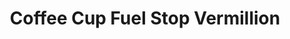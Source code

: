 ---
title: "Coffee Cup Fuel Stop Vermillion"
url: /burbank/coffee-cup-fuel-stop-vermillion/
shop: Lebensmittel
---